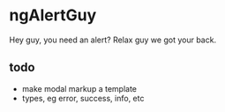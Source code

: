 # ngAlertGuy
Hey guy, you need an alert? Relax guy we got your back.

## todo
* make modal markup a template
* types, eg error, success, info, etc
